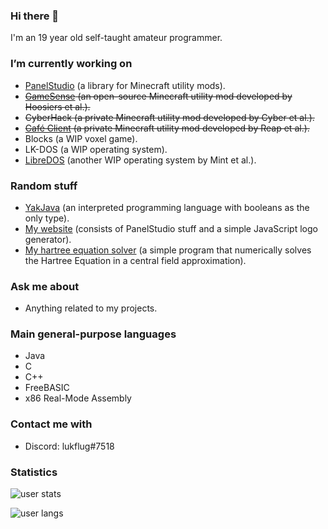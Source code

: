 ### Hi there 👋
I'm an 19 year old self-taught amateur programmer.

### I’m currently working on
* [PanelStudio](https://github.com/lukflug/PanelStudio) (a library for Minecraft utility mods).
* ~~[GameSense](https://github.com/IUDevman/gamesense-client) (an open-source Minecraft utility mod developed by Hoosiers et al.).~~
* ~~CyberHack (a private Minecraft utility mod developed by Cyber et al.).~~
* ~~[Café Client](https://github.com/CafeDevelopment) (a private Minecraft utility mod developed by Reap et al.).~~
* Blocks (a WIP voxel game).
* LK-DOS (a WIP operating system).
* [LibreDOS](https://github.com/mintsuki-org/LibreDOS) (another WIP operating system by Mint et al.).

### Random stuff
* [YakJava](https://github.com/lukflug/yakjava) (an interpreted programming language with booleans as the only type).
* [My website](https://lukflug.github.io) (consists of PanelStudio stuff and a simple JavaScript logo generator).
* [My hartree equation solver](https://github.com/lukflug/hartree-solver) (a simple program that numerically solves the Hartree Equation in a central field approximation).

### Ask me about
* Anything related to my projects.

### Main general-purpose languages
* Java
* C
* C++
* FreeBASIC
* x86 Real-Mode Assembly

### Contact me with
* Discord: lukflug#7518

### Statistics
![user stats](https://github-readme-stats.vercel.app/api?username=lukflug&count_private=true&show_icons=true)

![user langs](https://github-readme-stats.vercel.app/api/top-langs/?username=lukflug)
